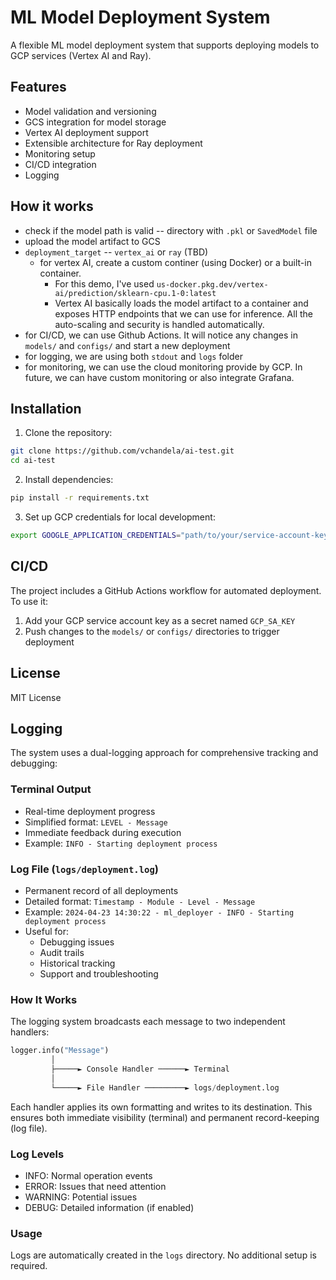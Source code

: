 # ML Model Deployment System

A flexible ML model deployment system that supports deploying models to GCP services (Vertex AI and Ray).

## Features

- Model validation and versioning
- GCS integration for model storage
- Vertex AI deployment support
- Extensible architecture for Ray deployment
- Monitoring setup
- CI/CD integration
- Logging

## How it works
- check if the model path is valid -- directory with `.pkl` or `SavedModel` file
- upload the model artifact to GCS
- `deployment_target` -- `vertex_ai` or `ray` (TBD)
  - for vertex AI, create a custom continer (using Docker) or a built-in container.
    - For this demo, I've used `us-docker.pkg.dev/vertex-ai/prediction/sklearn-cpu.1-0:latest`
    - Vertex AI basically loads the model artifact to a container and exposes HTTP endpoints that we can use for inference. All the auto-scaling and security is handled automatically.
- for CI/CD, we can use Github Actions. It will notice any changes in `models/` and `configs/` and start a new deployment
- for logging, we are using both `stdout` and `logs` folder
- for monitoring, we can use the cloud monitoring provide by GCP. In future, we can have custom monitoring or also integrate Grafana.

## Installation

1. Clone the repository:
```bash
git clone https://github.com/vchandela/ai-test.git
cd ai-test
```

2. Install dependencies:
```bash
pip install -r requirements.txt
```

3. Set up GCP credentials for local development:
```bash
export GOOGLE_APPLICATION_CREDENTIALS="path/to/your/service-account-key.json"
```

## CI/CD

The project includes a GitHub Actions workflow for automated deployment. To use it:

1. Add your GCP service account key as a secret named `GCP_SA_KEY`
2. Push changes to the `models/` or `configs/` directories to trigger deployment

## License

MIT License

## Logging

The system uses a dual-logging approach for comprehensive tracking and debugging:

### Terminal Output
- Real-time deployment progress
- Simplified format: `LEVEL - Message`
- Immediate feedback during execution
- Example: `INFO - Starting deployment process`

### Log File (`logs/deployment.log`)
- Permanent record of all deployments
- Detailed format: `Timestamp - Module - Level - Message`
- Example: `2024-04-23 14:30:22 - ml_deployer - INFO - Starting deployment process`
- Useful for:
  - Debugging issues
  - Audit trails
  - Historical tracking
  - Support and troubleshooting

### How It Works
The logging system broadcasts each message to two independent handlers:
```python
logger.info("Message")
         │
         ├─────► Console Handler ──────► Terminal
         │
         └─────► File Handler ─────────► logs/deployment.log
```

Each handler applies its own formatting and writes to its destination. This ensures both immediate visibility (terminal) and permanent record-keeping (log file).

### Log Levels
- INFO: Normal operation events
- ERROR: Issues that need attention
- WARNING: Potential issues
- DEBUG: Detailed information (if enabled)

### Usage
Logs are automatically created in the `logs` directory. No additional setup is required. 